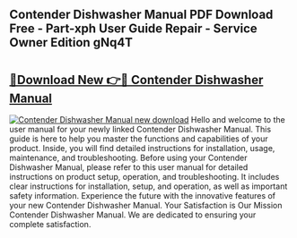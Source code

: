 ## Contender Dishwasher Manual PDF Download Free - Part-xph User Guide Repair - Service Owner Edition gNq4T

# <h2><a href="http://cf1198.oget.top/?id=Contender+Dishwasher+Manual">🔗Download New 👉🔴 Contender Dishwasher Manual</a></h2>

[![Contender Dishwasher Manual new download](https://i.imgur.com/5g1atiW.png)](http://cf1198.oget.top/?id=Contender+Dishwasher+Manual)
Hello and welcome to the user manual for your newly linked Contender Dishwasher Manual. This guide is here to help you master the functions and capabilities of your product. Inside, you will find detailed instructions for installation, usage, maintenance, and troubleshooting. Before using your Contender Dishwasher Manual, please refer to this user manual for detailed instructions on product setup, operation, and troubleshooting. It includes clear instructions for installation, setup, and operation, as well as important safety information. Experience the future with the innovative features of your new Contender Dishwasher Manual. Your Satisfaction is Our Mission Contender Dishwasher Manual. We are dedicated to ensuring your complete satisfaction.
